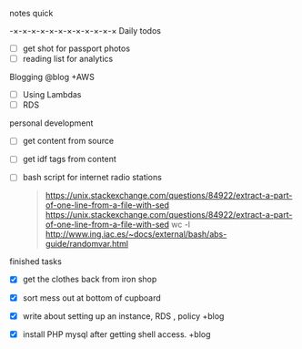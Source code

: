 notes quick


-×-×-×-×-×-×-×-×-×-×-×-×
Daily todos 
- [ ] get shot for passport photos
- [ ] reading list for analytics

Blogging @blog +AWS
- [ ] Using Lambdas
- [ ] RDS

personal development 
- [ ] get content from source
- [ ] get idf tags from content
- [ ] bash script for internet radio stations
    >   <https://unix.stackexchange.com/questions/84922/extract-a-part-of-one-line-from-a-file-with-sed>
    > <https://unix.stackexchange.com/questions/84922/extract-a-part-of-one-line-from-a-file-with-sed>
    > wc -l <filename>
    > http://www.ing.iac.es/~docs/external/bash/abs-guide/randomvar.html


finished tasks
- [x] get the clothes back from iron shop
- [x] sort mess out at bottom of cupboard
- [x] write about setting up an instance, RDS , policy +blog
- [x] install PHP mysql after getting shell access. +blog


<!--stackedit_data:
eyJoaXN0b3J5IjpbLTY0MzEyNzE4MiwtOTk2MzIyMjMsMTMyNz
gyMTE3OSwtMjk5ODE4MjcwLDE5ODcxODc4MzVdfQ==
-->
